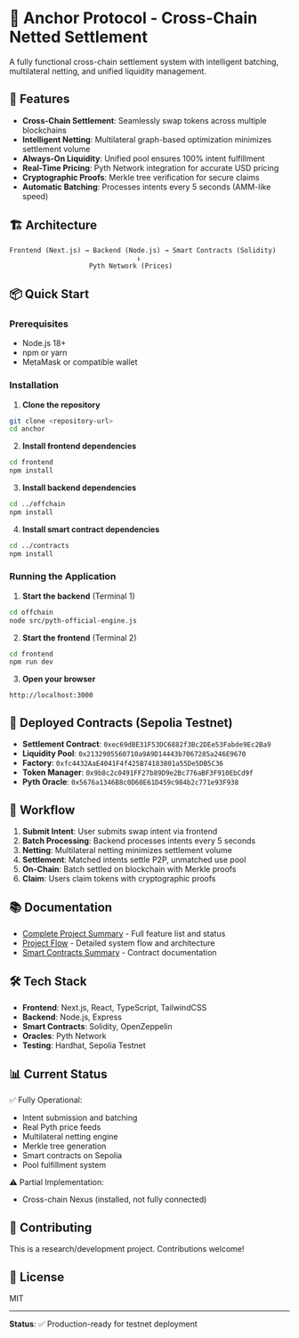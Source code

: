 # 🌉 Anchor Protocol - Cross-Chain Netted Settlement

A fully functional cross-chain settlement system with intelligent batching, multilateral netting, and unified liquidity management.

## 🚀 Features

- **Cross-Chain Settlement**: Seamlessly swap tokens across multiple blockchains
- **Intelligent Netting**: Multilateral graph-based optimization minimizes settlement volume
- **Always-On Liquidity**: Unified pool ensures 100% intent fulfillment
- **Real-Time Pricing**: Pyth Network integration for accurate USD pricing
- **Cryptographic Proofs**: Merkle tree verification for secure claims
- **Automatic Batching**: Processes intents every 5 seconds (AMM-like speed)

## 🏗️ Architecture

```
Frontend (Next.js) → Backend (Node.js) → Smart Contracts (Solidity)
                                ↓
                    Pyth Network (Prices)
```

## 📦 Quick Start

### Prerequisites
- Node.js 18+
- npm or yarn
- MetaMask or compatible wallet

### Installation

1. **Clone the repository**
```bash
git clone <repository-url>
cd anchor
```

2. **Install frontend dependencies**
```bash
cd frontend
npm install
```

3. **Install backend dependencies**
```bash
cd ../offchain
npm install
```

4. **Install smart contract dependencies**
```bash
cd ../contracts
npm install
```

### Running the Application

1. **Start the backend** (Terminal 1)
```bash
cd offchain
node src/pyth-official-engine.js
```

2. **Start the frontend** (Terminal 2)
```bash
cd frontend
npm run dev
```

3. **Open your browser**
```
http://localhost:3000
```

## 📍 Deployed Contracts (Sepolia Testnet)

- **Settlement Contract**: `0xec69dBE31F53DC6882f3Bc2DEe53Fabde9Ec2Ba9`
- **Liquidity Pool**: `0x2132905560710a9A9D14443b7067285a246E9670`
- **Factory**: `0xfc4432AaE4041F4f425B74183801a55De5DB5C36`
- **Token Manager**: `0x9b8c2c0491FF27b89D9e2Bc776aBF3F910EbCd9f`
- **Pyth Oracle**: `0x5676a1346B8c0D60E61D459c984b2c771e93F938`

## 🔄 Workflow

1. **Submit Intent**: User submits swap intent via frontend
2. **Batch Processing**: Backend processes intents every 5 seconds
3. **Netting**: Multilateral netting minimizes settlement volume
4. **Settlement**: Matched intents settle P2P, unmatched use pool
5. **On-Chain**: Batch settled on blockchain with Merkle proofs
6. **Claim**: Users claim tokens with cryptographic proofs

## 📚 Documentation

- [Complete Project Summary](./COMPLETE_PROJECT_SUMMARY.md) - Full feature list and status
- [Project Flow](./PROJECT_FLOW.md) - Detailed system flow and architecture
- [Smart Contracts Summary](./SMART_CONTRACTS_SUMMARY.md) - Contract documentation

## 🛠️ Tech Stack

- **Frontend**: Next.js, React, TypeScript, TailwindCSS
- **Backend**: Node.js, Express
- **Smart Contracts**: Solidity, OpenZeppelin
- **Oracles**: Pyth Network
- **Testing**: Hardhat, Sepolia Testnet

## 📊 Current Status

✅ Fully Operational:
- Intent submission and batching
- Real Pyth price feeds
- Multilateral netting engine
- Merkle tree generation
- Smart contracts on Sepolia
- Pool fulfillment system

⚠️ Partial Implementation:
- Cross-chain Nexus (installed, not fully connected)

## 🤝 Contributing

This is a research/development project. Contributions welcome!

## 📄 License

MIT

---

**Status**: ✅ Production-ready for testnet deployment
